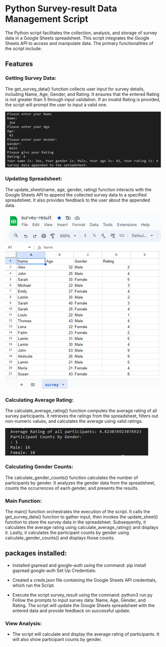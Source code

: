 
# Python Survey-result Data Management Script

The Python script facilitates the collection, analysis, and storage of survey data in a Google Sheets spreadsheet. This script integrates the Google Sheets API to access and manipulate data. The primary functionalities of the script include:

## Features

### Getting Survey Data:
The get_survey_data() function collects user input for survey details, including Name, Age, Gender, and Rating. It ensures that the entered Rating is not greater than 5 through input validation. If an invalid Rating is provided, the script will prompt the user to input a valid one.

![User input](/images/user-input.png)


### Updating Spreadsheet:
The update_sheet(name, age, gender, rating) function interacts with the Google Sheets API to append the collected survey data to a specified spreadsheet. It also provides feedback to the user about the appended data.

![Google sheet](/images/google-sheets.png)


### Calculating Average Rating:
The calculate_average_rating() function computes the average rating of all survey participants. It retrieves the ratings from the spreadsheet, filters out non-numeric values, and calculates the average using valid ratings.

![Average rating](/images/average.png)


### Calculating Gender Counts:
The calculate_gender_counts() function calculates the number of participants by gender. It analyzes the gender data from the 
spreadsheet, counts the occurrences of each gender, and presents the results.

### Main Function:
The main() function orchestrates the execution of the script. It calls the get_survey_data() function to gather input, then invokes 
the update_sheet() function to store the survey data in the spreadsheet. Subsequently, it calculates the average rating using 
calculate_average_rating() and displays it. Lastly, it calculates the participant counts by gender using calculate_gender_counts() 
and displays those counts.

## packages installed:

+ Installed gspread and google-auth using the command: pip install gspread google-auth
  Set Up Credentials:

+ Created a creds.json file containing the Google Sheets API credentials,
  which run the Script.

+ Execute the script survey_result  using the command: python3 run.py
  Follow the prompts to input survey data: Name, Age, Gender, and Rating.
  The script will update the Google Sheets spreadsheet with the entered data and provide feedback on successful update.

### View Analysis:

+ The script will calculate and display the average rating of participants.
 It will also show participant counts by gender.
